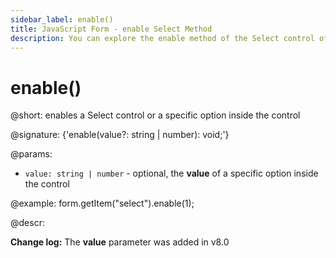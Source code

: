 ```yaml
---
sidebar_label: enable()
title: JavaScript Form - enable Select Method 
description: You can explore the enable method of the Select control of Form in the documentation of the DHTMLX JavaScript UI library. Browse developer guides and API reference, try out code examples and live demos, and download a free 30-day evaluation version of DHTMLX Suite 7.
---
```


# enable()

@short: enables a Select control or a specific option inside the control

@signature: {'enable(value?: string | number): void;'}

@params:
- `value: string | number` - optional, the **value** of a specific option inside the control

@example:
form.getItem("select").enable(1);

@descr:

**Change log:** The **value** parameter was added in v8.0